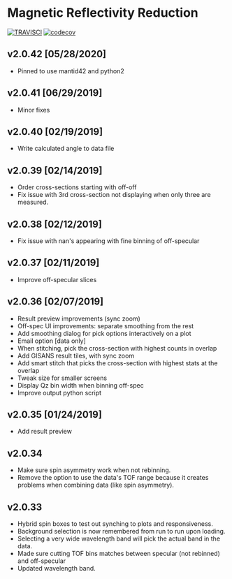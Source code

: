 # Magnetic Reflectivity Reduction
[![TRAVISCI](https://travis-ci.org/mdoucet/reflectivity_ui.svg?branch=master)](https://travis-ci.org/mdoucet/reflectivity_ui)
[![codecov](https://codecov.io/gh/mdoucet/reflectivity_ui/branch/master/graph/badge.svg)](https://codecov.io/gh/mdoucet/reflectivity_ui)

## v2.0.42 [05/28/2020]
 - Pinned to use mantid42 and python2

## v2.0.41 [06/29/2019]
 - Minor fixes

## v2.0.40 [02/19/2019]
 - Write calculated angle to data file

## v2.0.39 [02/14/2019]
 - Order cross-sections starting with off-off
 - Fix issue with 3rd cross-section not displaying when only three are measured.

## v2.0.38 [02/12/2019]
 - Fix issue with nan's appearing with fine binning of off-specular

## v2.0.37 [02/11/2019]
 - Improve off-specular slices

## v2.0.36 [02/07/2019]
 - Result preview improvements (sync zoom)
 - Off-spec UI improvements: separate smoothing from the rest
 - Add smoothing dialog for pick options interactively on a plot
 - Email option [data only]
 - When stitching, pick the cross-section with highest counts in overlap
 - Add GISANS result tiles, with sync zoom
 - Add smart stitch that picks the cross-section with highest stats at the overlap
 - Tweak size for smaller screens
 - Display Qz bin width when binning off-spec
 - Improve output python script

## v2.0.35 [01/24/2019]
 - Add result preview

## v2.0.34
 - Make sure spin asymmetry work when not rebinning.
 - Remove the option to use the data's TOF range because it creates problems when combining data (like spin asymmetry).

## v2.0.33
 - Hybrid spin boxes to test out synching to plots and responsiveness.
 - Background selection is now remembered from run to run upon loading.
 - Selecting a very wide wavelength band will pick the actual band in the data.
 - Made sure cutting TOF bins matches between specular (not rebinned) and off-specular
 - Updated wavelength band.
